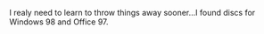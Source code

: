 <!--
id: 209866789
link: http://kevinisom.info/post/209866789/i-realy-need-to-learn-to-throw-things-away
slug: i-realy-need-to-learn-to-throw-things-away
date: Sun Oct 11 2009 18:34:10 GMT+1300 (NZDT)
raw: {"blog_name":"kevinisom","id":209866789,"post_url":"http://kevinisom.info/post/209866789/i-realy-need-to-learn-to-throw-things-away","slug":"i-realy-need-to-learn-to-throw-things-away","type":"text","date":"2009-10-11 05:34:10 GMT","timestamp":1255239250,"state":"published","format":"html","reblog_key":"f69y9CK0","tags":[],"short_url":"http://tmblr.co/Zw68YyCWb0b","highlighted":[],"feed_item":"http://twitter.com/kev_nz/statuses/4777622175","from_feed_id":"650289","note_count":0,"title":null,"body":"<p>I realy need to learn to throw things away sooner&#8230;I found discs for Windows 98 and Office 97.</p>"}
publish: 2009-10-011
tags: 
title: null
-->


I realy need to learn to throw things away sooner…I found discs for
Windows 98 and Office 97.


